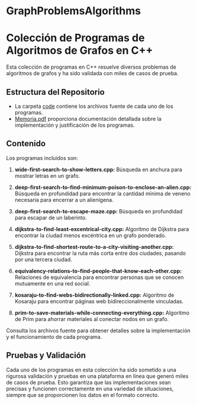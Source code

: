 # GraphProblemsAlgorithms

# Colección de Programas de Algoritmos de Grafos en C++

Esta colección de programas en C++ resuelve diversos problemas de algoritmos de grafos y ha sido validada con miles de casos de prueba.

## Estructura del Repositorio

- La carpeta [code](code) contiene los archivos fuente de cada uno de los programas.
- [Memoria.pdf](Memoria.pdf) proporciona documentación detallada sobre la implementación y justificación de los programas.

## Contenido

Los programas incluidos son:

1. **wide-first-search-to-show-letters.cpp:** Búsqueda en anchura para mostrar letras en un grafo.

2. **deep-first-search-to-find-minimum-poison-to-enclose-an-alien.cpp:** Búsqueda en profundidad para encontrar la cantidad mínima de veneno necesaria para encerrar a un alienígena.

3. **deep-first-search-to-escape-maze.cpp:** Búsqueda en profundidad para escapar de un laberinto.

4. **dijkstra-to-find-least-excentrical-city.cpp:** Algoritmo de Dijkstra para encontrar la ciudad menos excéntrica en un grafo ponderado.

5. **dijkstra-to-find-shortest-route-to-a-city-visiting-another.cpp:** Dijkstra para encontrar la ruta más corta entre dos ciudades, pasando por una tercera ciudad.

6. **equivalency-relations-to-find-people-that-know-each-other.cpp:** Relaciones de equivalencia para encontrar personas que se conocen mutuamente en una red social.

7. **kosaraju-to-find-webs-bidirectionally-linked.cpp:** Algoritmo de Kosaraju para encontrar páginas web bidireccionalmente vinculadas.

8. **prim-to-save-materials-while-connecting-everything.cpp:** Algoritmo de Prim para ahorrar materiales al conectar nodos en un grafo.

Consulta los archivos fuente para obtener detalles sobre la implementación y el funcionamiento de cada programa.

## Pruebas y Validación

Cada uno de los programas en esta colección ha sido sometido a una rigurosa validación y pruebas en una plataforma en línea que generó miles de casos de prueba. Esto garantiza que las implementaciones sean precisas y funcionen correctamente en una variedad de situaciones, siempre que se proporcionen los datos en el formato correcto.